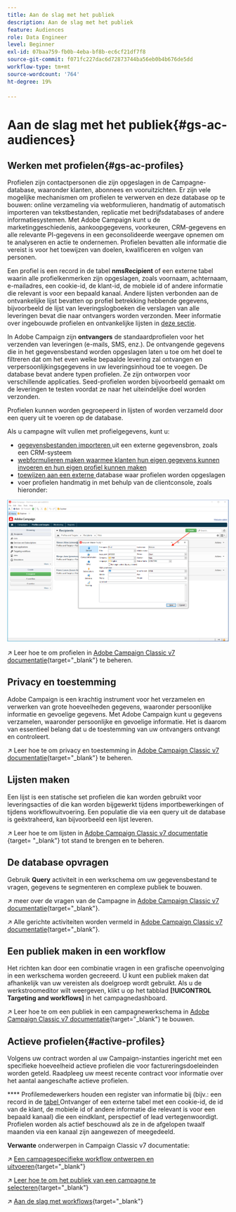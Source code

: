 ```yaml
---
title: Aan de slag met het publiek
description: Aan de slag met het publiek
feature: Audiences
role: Data Engineer
level: Beginner
exl-id: 07baa759-fb0b-4eba-bf8b-ec6cf21df7f8
source-git-commit: f071fc227dac6d72873744ba56eb0b4b676de5dd
workflow-type: tm+mt
source-wordcount: '764'
ht-degree: 19%

---
```


# Aan de slag met het publiek{#gs-ac-audiences}

## Werken met profielen{#gs-ac-profiles}

Profielen zijn contactpersonen die zijn opgeslagen in de Campagne-database, waaronder klanten, abonnees en vooruitzichten. Er zijn vele mogelijke mechanismen om profielen te verwerven en deze database op te bouwen: online verzameling via webformulieren, handmatig of automatisch importeren van tekstbestanden, replicatie met bedrijfsdatabases of andere informatiesystemen. Met Adobe Campaign kunt u de marketinggeschiedenis, aankoopgegevens, voorkeuren, CRM-gegevens en alle relevante PI-gegevens in een geconsolideerde weergave opnemen om te analyseren en actie te ondernemen. Profielen bevatten alle informatie die vereist is voor het toewijzen van doelen, kwalificeren en volgen van personen.

Een profiel is een record in de tabel **nmsRecipient** of een externe tabel waarin alle profielkenmerken zijn opgeslagen, zoals voornaam, achternaam, e-mailadres, een cookie-id, de klant-id, de mobiele id of andere informatie die relevant is voor een bepaald kanaal. Andere lijsten verbonden aan de ontvankelijke lijst bevatten op profiel betrekking hebbende gegevens, bijvoorbeeld de lijst van leveringslogboeken die verslagen van alle leveringen bevat die naar ontvangers worden verzonden. Meer informatie over ingebouwde profielen en ontvankelijke lijsten in [deze sectie](../dev/datamodel.md#ootb-profiles).

In Adobe Campaign zijn **ontvangers** de standaardprofielen voor het verzenden van leveringen (e-mails, SMS, enz.). De ontvangende gegevens die in het gegevensbestand worden opgeslagen laten u toe om het doel te filtreren dat om het even welke bepaalde levering zal ontvangen en verpersoonlijkingsgegevens in uw leveringsinhoud toe te voegen. De database bevat andere typen profielen. Ze zijn ontworpen voor verschillende applicaties. Seed-profielen worden bijvoorbeeld gemaakt om de leveringen te testen voordat ze naar het uiteindelijke doel worden verzonden.

Profielen kunnen worden gegroepeerd in lijsten of worden verzameld door een query uit te voeren op de database.


Als u campagne wilt vullen met profielgegevens, kunt u:

* [gegevensbestanden importeren ](import.md) uit een externe gegevensbron, zoals een CRM-systeem
* [webformulieren maken waarmee klanten hun eigen gegevens kunnen invoeren en hun eigen profiel kunnen maken ](../dev/webapps.md) 
* [toewijzen aan een externe ](../connect/fda.md) database waar profielen worden opgeslagen
* voer profielen handmatig in met behulp van de clientconsole, zoals hieronder:

![](assets/create-profile.png)


↗️ Leer hoe te om profielen in [Adobe Campaign Classic v7 documentatie](https://experienceleague.adobe.com/docs/campaign-classic/using/getting-started/profile-management/about-profiles.html){target=&quot;_blank&quot;} te beheren.


## Privacy en toestemming

Adobe Campaign is een krachtig instrument voor het verzamelen en verwerken van grote hoeveelheden gegevens, waaronder persoonlijke informatie en gevoelige gegevens. Met Adobe Campaign kunt u gegevens verzamelen, waaronder persoonlijke en gevoelige informatie. Het is daarom van essentieel belang dat u de toestemming van uw ontvangers ontvangt en controleert.

↗️ Leer hoe te om privacy en toestemming in [Adobe Campaign Classic v7 documentatie](https://experienceleague.adobe.com/docs/campaign-classic/using/getting-started/privacy/privacy-and-recommendations.html){target=&quot;_blank&quot;} te beheren.

## Lijsten maken

Een lijst is een statische set profielen die kan worden gebruikt voor leveringsacties of die kan worden bijgewerkt tijdens importbewerkingen of tijdens workflowuitvoering. Een populatie die via een query uit de database is geëxtraheerd, kan bijvoorbeeld een lijst leveren.

↗️ Leer hoe te om lijsten in [Adobe Campaign Classic v7 documentatie ](https://experienceleague.adobe.com/docs/campaign-classic/using/getting-started/profile-management/creating-and-managing-lists.html){target= &quot;_blank&quot;} tot stand te brengen en te beheren.

## De database opvragen

Gebruik **Query** activiteit in een werkschema om uw gegevensbestand te vragen, gegevens te segmenteren en complexe publiek te bouwen.

↗️ meer over de vragen van de Campagne in [Adobe Campaign Classic v7 documentatie](https://experienceleague.adobe.com/docs/campaign-classic/using/automating-with-workflows/introduction/targeting-data.html){target=&quot;_blank&quot;}.

↗️ Alle gerichte activiteiten worden vermeld in [Adobe Campaign Classic v7 documentatie](https://experienceleague.adobe.com/docs/campaign-classic/using/automating-with-workflows/targeting-activities/about-targeting-activities.html){target=&quot;_blank&quot;}.

## Een publiek maken in een workflow

Het richten kan door een combinatie vragen in een grafische opeenvolging in een werkschema worden gecreeerd. U kunt een publiek maken dat afhankelijk van uw vereisten als doelgroep wordt gebruikt. Als u de werkstroomeditor wilt weergeven, klikt u op het tabblad **[!UICONTROL Targeting and workflows]** in het campagnedashboard.

↗️ Leer hoe te om een publiek in een campagnewerkschema in [Adobe Campaign Classic v7 documentatie](https://experienceleague.adobe.com/docs/campaign-classic/using/orchestrating-campaigns/orchestrate-campaigns/marketing-campaign-target.html?lang=en#building-the-main-target-in-a-workflow){target=&quot;_blank&quot;} te bouwen.


## Actieve profielen{#active-profiles}

Volgens uw contract worden al uw Campaign-instanties ingericht met een specifieke hoeveelheid actieve profielen die voor factureringsdoeleinden worden geteld. Raadpleeg uw meest recente contract voor informatie over het aantal aangeschafte actieve profielen.

**** Profilemedewerkers houden een register van informatie bij (bijv.: een record in de  [tabel ](../dev/datamodel.md) Ontvanger of een externe tabel met een cookie-id, de id van de klant, de mobiele id of andere informatie die relevant is voor een bepaald kanaal) die een eindklant, perspectief of lead vertegenwoordigt. Profielen worden als actief beschouwd als ze in de afgelopen twaalf maanden via een kanaal zijn aangewezen of meegedeeld.

<!--
You can monitor the number of active profiles used on your instances directly from Campaign Control Panel. 

↗️ For more on this, refer to the [Control Panel documentation](https://docs.adobe.com/content/help/en/control-panel/using/performance-monitoring/active-profiles-monitoring.html).
-->

**Verwante** onderwerpen in Campaign Classic v7 documentatie:

↗️ [Een campagespecifieke workflow ontwerpen en uitvoeren](https://experienceleague.adobe.com/docs/campaign-classic/using/automating-with-workflows/introduction/building-a-workflow.html){target=&quot;_blank&quot;}

↗️ [Leer hoe te om het publiek van een campagne te selecteren](https://experienceleague.adobe.com/docs/campaign-classic/using/orchestrating-campaigns/orchestrate-campaigns/marketing-campaign-target.html){target=&quot;_blank&quot;}

↗️ [Aan de slag met workflows](https://experienceleague.adobe.com/docs/campaign-classic/using/automating-with-workflows/introduction/about-workflows.html){target=&quot;_blank&quot;}
